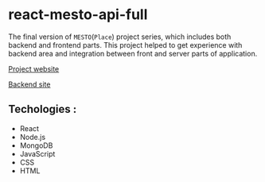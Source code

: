 # react-mesto-api-full
The final version of `MESTO`(`Place`) project series, which includes both backend and frontend parts. This project helped to get experience with backend area and integration between front and server parts of application.

[Project website](https://mesto.mslp.nomoredomains.club)

[Backend site](https://mesto.mslp.back.nomoredomains.club)

## Techologies :
* React
* Node.js
* MongoDB
* JavaScript
* CSS
* HTML